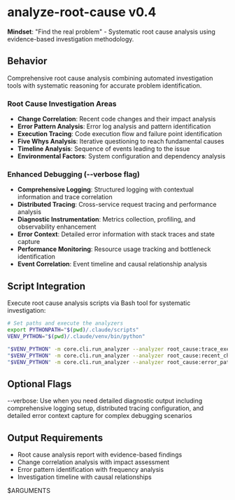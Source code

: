 # analyze-root-cause v0.4

**Mindset**: "Find the real problem" - Systematic root cause analysis using evidence-based investigation methodology.

## Behavior

Comprehensive root cause analysis combining automated investigation tools with systematic reasoning for accurate problem identification.

### Root Cause Investigation Areas

- **Change Correlation**: Recent code changes and their impact analysis
- **Error Pattern Analysis**: Error log analysis and pattern identification
- **Execution Tracing**: Code execution flow and failure point identification
- **Five Whys Analysis**: Iterative questioning to reach fundamental causes
- **Timeline Analysis**: Sequence of events leading to the issue
- **Environmental Factors**: System configuration and dependency analysis

### Enhanced Debugging (--verbose flag)

- **Comprehensive Logging**: Structured logging with contextual information and trace correlation
- **Distributed Tracing**: Cross-service request tracing and performance analysis
- **Diagnostic Instrumentation**: Metrics collection, profiling, and observability enhancement
- **Error Context**: Detailed error information with stack traces and state capture
- **Performance Monitoring**: Resource usage tracking and bottleneck identification
- **Event Correlation**: Event timeline and causal relationship analysis

## Script Integration

Execute root cause analysis scripts via Bash tool for systematic investigation:

```bash
# Set paths and execute the analyzers
export PYTHONPATH="$(pwd)/.claude/scripts"
VENV_PYTHON="$(pwd)/.claude/venv/bin/python"

"$VENV_PYTHON" -m core.cli.run_analyzer --analyzer root_cause:trace_execution --target . --output-format json
"$VENV_PYTHON" -m core.cli.run_analyzer --analyzer root_cause:recent_changes --target . --output-format json
"$VENV_PYTHON" -m core.cli.run_analyzer --analyzer root_cause:error_patterns --target . --output-format json
```

## Optional Flags

--verbose: Use when you need detailed diagnostic output including comprehensive logging setup, distributed tracing configuration, and detailed error context capture for complex debugging scenarios

## Output Requirements

- Root cause analysis report with evidence-based findings
- Change correlation analysis with impact assessment
- Error pattern identification with frequency analysis
- Investigation timeline with causal relationships

$ARGUMENTS
